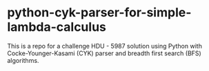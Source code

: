 # python-cyk-parser-for-simple-lambda-calculus
This is a repo for a challenge HDU - 5987 solution using Python with Cocke-Younger-Kasami (CYK) parser and breadth first search (BFS) algorithms.
